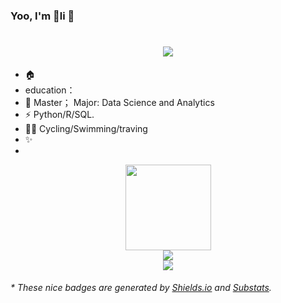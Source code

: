 ### Yoo, I'm 🍉li 👋
<h1 align="center"> <a href="https://sunguoqi.com/"> <img src="https://readme-typing-svg.herokuapp.com/?lines=欢迎来到🍉小李同学的主页&center=true&size=27"> </a> </h1>

- 🏠
-    education：
- 🫡 Master； Major: Data Science and Analytics
- ⚡ Python/R/SQL.
- 🏊‍♀️ Cycling/Swimming/traving
- ✨
- 
<div align="center"> <img height="137px" src="https://github-readme-stats.vercel.app/api?username=p132588&hide_title=true&hide_border=true&show_icons=trueline_height=21&text_color=000&icon_color=000&bg_color=0,ea6161,ffc64d,fffc4d,52fa5a&theme=graywhite" /> 

</div><div align="center"> <img src="https://github-readme-stats.vercel.app/api/top-langs/?username=p132588&hide_title=true&hide_border=true&layout=compact&langs_count=6&text_color=000&icon_color=fff&bg_color=0,52fa5a,4dfcff,c64dff&theme=graywhite" /> </div>

<div align="center"> <img src="https://activity-graph.herokuapp.com/graph?username=p132588&theme=xcode" /> </div>



<h6>* These nice badges are generated by <a href="https://shields.io/">Shields.io</a> and <a href="https://github.com/spencerwooo/Substats">Substats</a>.</h6>
